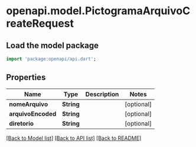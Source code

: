 # openapi.model.PictogramaArquivoCreateRequest

## Load the model package
```dart
import 'package:openapi/api.dart';
```

## Properties
Name | Type | Description | Notes
------------ | ------------- | ------------- | -------------
**nomeArquivo** | **String** |  | [optional] 
**arquivoEncoded** | **String** |  | [optional] 
**diretorio** | **String** |  | [optional] 

[[Back to Model list]](../README.md#documentation-for-models) [[Back to API list]](../README.md#documentation-for-api-endpoints) [[Back to README]](../README.md)


